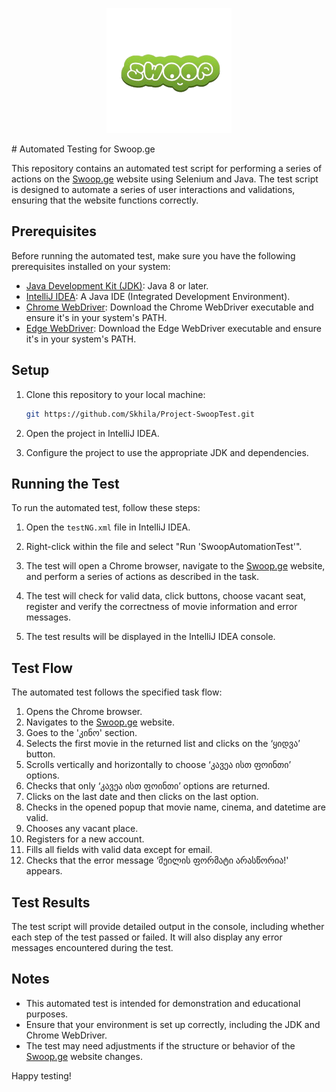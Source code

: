 <p align="center">
  <img src="SwoopLogo.png" alt="Swoop.ge Logo">
</p>
# Automated Testing for Swoop.ge

This repository contains an automated test script for performing a series of actions on the [Swoop.ge](https://swoop.ge) website using Selenium and Java. The test script is designed to automate a series of user interactions and validations, ensuring that the website functions correctly.

## Prerequisites

Before running the automated test, make sure you have the following prerequisites installed on your system:

- [Java Development Kit (JDK)](https://www.oracle.com/java/technologies/javase-downloads.html): Java 8 or later.
- [IntelliJ IDEA](https://www.jetbrains.com/idea/): A Java IDE (Integrated Development Environment).
- [Chrome WebDriver](https://sites.google.com/a/chromium.org/chromedriver/downloads): Download the Chrome WebDriver executable and ensure it's in your system's PATH.
- [Edge WebDriver](https://developer.microsoft.com/en-us/microsoft-edge/tools/webdriver/): Download the Edge WebDriver executable and ensure it's in your system's PATH.

## Setup

1. Clone this repository to your local machine:

   ```bash
   git https://github.com/Skhila/Project-SwoopTest.git
   ```

2. Open the project in IntelliJ IDEA.

3. Configure the project to use the appropriate JDK and dependencies.

## Running the Test

To run the automated test, follow these steps:

1. Open the `testNG.xml` file in IntelliJ IDEA.

2. Right-click within the file and select "Run 'SwoopAutomationTest'".

3. The test will open a Chrome browser, navigate to the [Swoop.ge](https://swoop.ge) website, and perform a series of actions as described in the task.

4. The test will check for valid data, click buttons, choose vacant seat, register and verify the correctness of movie information and error messages.

5. The test results will be displayed in the IntelliJ IDEA console.

## Test Flow

The automated test follows the specified task flow:

1. Opens the Chrome browser.
2. Navigates to the [Swoop.ge](https://swoop.ge) website.
3. Goes to the 'კინო' section.
4. Selects the first movie in the returned list and clicks on the ‘ყიდვა’ button.
5. Scrolls vertically and horizontally to choose ‘კავეა ისთ ფოინთი’ options.
6. Checks that only ‘კავეა ისთ ფოინთი’ options are returned.
7. Clicks on the last date and then clicks on the last option.
8. Checks in the opened popup that movie name, cinema, and datetime are valid.
9. Chooses any vacant place.
10. Registers for a new account.
11. Fills all fields with valid data except for email.
12. Checks that the error message ‘მეილის ფორმატი არასწორია!' appears.

## Test Results

The test script will provide detailed output in the console, including whether each step of the test passed or failed. It will also display any error messages encountered during the test.

## Notes

- This automated test is intended for demonstration and educational purposes.
- Ensure that your environment is set up correctly, including the JDK and Chrome WebDriver.
- The test may need adjustments if the structure or behavior of the [Swoop.ge](https://swoop.ge) website changes.

Happy testing!